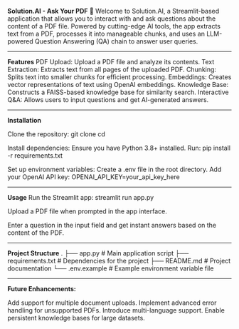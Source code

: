 
**Solution.AI - Ask Your PDF** 💬
Welcome to Solution.AI, a Streamlit-based application that allows you to interact with and ask questions about the content of a PDF file. Powered by cutting-edge AI tools, the app extracts text from a PDF, processes it into manageable chunks, and uses an LLM-powered Question Answering (QA) chain to answer user queries.
_____________________________________________________________________________________________________

**Features**
PDF Upload: Upload a PDF file and analyze its contents.
Text Extraction: Extracts text from all pages of the uploaded PDF.
Chunking: Splits text into smaller chunks for efficient processing.
Embeddings: Creates vector representations of text using OpenAI embeddings.
Knowledge Base: Constructs a FAISS-based knowledge base for similarity search.
Interactive Q&A: Allows users to input questions and get AI-generated answers.
_____________________________________________________________________________________________________


**Installation**

Clone the repository:
	git clone <repository-url>
	cd <repository-name>

Install dependencies: 
Ensure you have Python 3.8+ installed. Run:
	pip install -r requirements.txt

Set up environment variables:
Create a .env file in the root directory.
Add your OpenAI API key:
	OPENAI_API_KEY=your_api_key_here
_____________________________________________________________________________________________________

**Usage**
Run the Streamlit app:
	streamlit run app.py

Upload a PDF file when prompted in the app interface.

Enter a question in the input field and get instant answers based on the content of the PDF.
_____________________________________________________________________________________________________

**Project Structure**
.
├── app.py                # Main application script
├── requirements.txt      # Dependencies for the project
├── README.md             # Project documentation
└── .env.example          # Example environment variable file
_____________________________________________________________________________________________________

**Future Enhancements:**

Add support for multiple document uploads.
Implement advanced error handling for unsupported PDFs.
Introduce multi-language support.
Enable persistent knowledge bases for large datasets.
